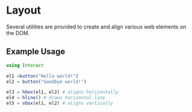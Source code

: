 # Layout

Several utilities are provided to create and align
various web elements on the DOM.

## Example Usage
```julia
using Interact

el1 =button("Hello world!")
el2 = button("Goodbye world!")

el3 = hbox(el1, el2) # aligns horizontally
el4 = hline() # draws horizontal line
el5 = vbox(el1, el2) # aligns vertically
```
